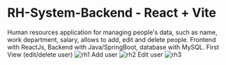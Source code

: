 # RH-System-Backend - React + Vite
Human resources application for managing people's data, such as name, work department, salary, allows to add, edit and delete people. Frontend with ReactJs, Backend with Java/SpringBoot, database with MySQL.
First View (edit/delete user)
![rh1](https://github.com/D3R5/RH-System-Backend/assets/117954097/3f856b76-66d8-4c89-af50-d2a2f848ca68)
Add user
![rh2](https://github.com/D3R5/RH-System-Backend/assets/117954097/d4ff1e28-b0a5-4bd0-a047-943e324e279c)
Edit user
![rh3](https://github.com/D3R5/RH-System-Backend/assets/117954097/6cd0649e-3cc2-455b-a2e1-af593fa9114b)
